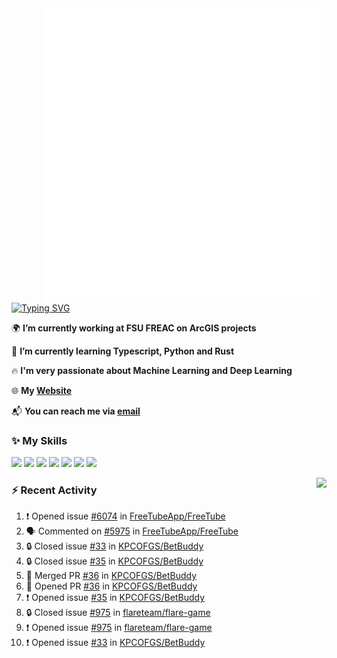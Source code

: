 <img align="right" width="450" src="github-metrics.svg">

[![Typing SVG](https://readme-typing-svg.herokuapp.com?duration=2500&vCenter=true&width=200&height=40&lines=Hello+World+👋)](https://git.io/typing-svg)

🌍 **I’m currently working at FSU FREAC on ArcGIS projects**

🌱 **I’m currently learning Typescript, Python and Rust**

🔥 **I'm very passionate about Machine Learning and Deep Learning**

🌐 **My [Website](https://kpcofgs.github.io/)**

📬 **You can reach me via [email](mailto:shixian_sheng-2@protonmail.com)**

### ✨ **My Skills**

[![](https://img.shields.io/badge/LinuxMint-47A248?style=flat-square&logo=linuxmint&logoColor=fff)](https://linuxmint.com/)
[![](https://img.shields.io/badge/MXLinux-000000?style=flat-square&logo=mxlinux&logoColor=fff)](https://mxlinux.org/)
[![](https://img.shields.io/badge/Windows11-0078d6?style=flat-square&logo=windows&logoColor=fff)](https://www.microsoft.com/software-download/windows11)
![](https://img.shields.io/badge/Python-3572A5?style=flat-square&logo=python&logoColor=white)
![](https://img.shields.io/badge/HTML-E34C26?style=flat-square&logo=html5&logoColor=white)
![](https://img.shields.io/badge/CSS-563D7C?style=flat-square&logo=css3&logoColor=white)
![](https://img.shields.io/badge/TypeScript-3178C6?style=flat-square&logo=typescript&logoColor=white)

<a>
    <img align="right" height=210px src="https://github-readme-stats.vercel.app/api?username=KPCOFGS&theme=tokyonight&show_icons=true&show=prs_merged">
</a>

### ⚡ **Recent Activity**
<!--START_SECTION:activity-->
1. ❗ Opened issue [#6074](https://github.com/FreeTubeApp/FreeTube/issues/6074) in [FreeTubeApp/FreeTube](https://github.com/FreeTubeApp/FreeTube)
2. 🗣 Commented on [#5975](https://github.com/FreeTubeApp/FreeTube/issues/5975#issuecomment-2452769134) in [FreeTubeApp/FreeTube](https://github.com/FreeTubeApp/FreeTube)
3. 🔒 Closed issue [#33](https://github.com/KPCOFGS/BetBuddy/issues/33) in [KPCOFGS/BetBuddy](https://github.com/KPCOFGS/BetBuddy)
4. 🔒 Closed issue [#35](https://github.com/KPCOFGS/BetBuddy/issues/35) in [KPCOFGS/BetBuddy](https://github.com/KPCOFGS/BetBuddy)
5. 🎉 Merged PR [#36](https://github.com/KPCOFGS/BetBuddy/pull/36) in [KPCOFGS/BetBuddy](https://github.com/KPCOFGS/BetBuddy)
6. 💪 Opened PR [#36](https://github.com/KPCOFGS/BetBuddy/pull/36) in [KPCOFGS/BetBuddy](https://github.com/KPCOFGS/BetBuddy)
7. ❗ Opened issue [#35](https://github.com/KPCOFGS/BetBuddy/issues/35) in [KPCOFGS/BetBuddy](https://github.com/KPCOFGS/BetBuddy)
8. 🔒 Closed issue [#975](https://github.com/flareteam/flare-game/issues/975) in [flareteam/flare-game](https://github.com/flareteam/flare-game)
9. ❗ Opened issue [#975](https://github.com/flareteam/flare-game/issues/975) in [flareteam/flare-game](https://github.com/flareteam/flare-game)
10. ❗ Opened issue [#33](https://github.com/KPCOFGS/BetBuddy/issues/33) in [KPCOFGS/BetBuddy](https://github.com/KPCOFGS/BetBuddy)
<!--END_SECTION:activity-->
